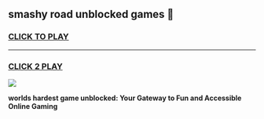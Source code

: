 
## smashy road unblocked games 👋
<h3>
<a href="https://premium.freeplayer.one?title=smashy_road_unblocked_games&ref=13F">CLICK TO PLAY</a></h3>
<hr>

<h3>
<a href="https://premium.freeplayer.one?title=smashy_road_unblocked_games&ref=13F">CLICK 2 PLAY</a>
  
</h3>

<a href="https://premium.freeplayer.one?title=smashy_road_unblocked_games&ref=12F/"><img src="https://clearcache.store/games.png"></a>


**worlds hardest game unblocked: Your Gateway to Fun and Accessible Online Gaming**
